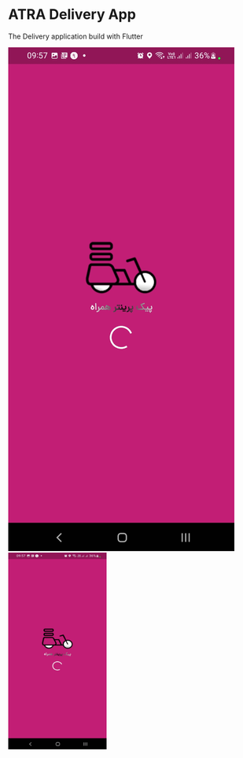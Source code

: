 # ATRA Delivery App

The Delivery application build with Flutter

![Slpash Screen](https://github.com/ir-tec/atra_driver_ScreenShots/blob/main/Screenshot_20221001-095715.jpg)
<img src="https://github.com/ir-tec/atra_driver_ScreenShots/blob/main/Screenshot_20221001-095715.jpg" data-canonical-src="https://github.com/ir-tec/atra_driver_ScreenShots/blob/main/Screenshot_20221001-095715.jpg" width="200" height="400" />
